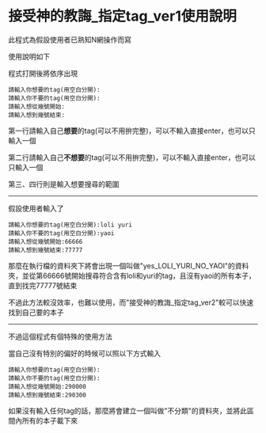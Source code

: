# 接受神的教誨_指定tag_ver1使用說明

此程式為假設使用者已熟知N網操作而寫

使用說明如下

程式打開後將依序出現

```
請輸入你想要的tag(用空白分開):
請輸入你不要的tag(用空白分開):
請輸入想從幾號開始:
請輸入想到幾號結束:
```

第一行請輸入自己**想要**的tag(可以不用拚完整)，可以不輸入直接enter，也可以只輸入一個

第二行請輸入自己**不想要**的tag(可以不用拚完整)，可以不輸入直接enter，也可以只輸入一個

第三、四行則是輸入想要搜尋的範圍


---

假設使用者輸入了

```
請輸入你想要的tag(用空白分開):loli yuri
請輸入你不要的tag(用空白分開):yaoi
請輸入想從幾號開始:66666
請輸入想到幾號結束:77777
```

那麼在執行檔的資料夾下將會出現一個叫做"yes_LOLI_YURI_NO_YAOI"的資料夾，並從第66666號開始搜尋符合含有loli和yuri的tag，且沒有yaoi的所有本子，直到找完77777號結束

不過此方法較沒效率，也難以使用，而"接受神的教誨_指定tag_ver2"較可以快速找到自己要的本子

---
不過這個程式有個特殊的使用方法

當自己沒有特別的偏好的時候可以照以下方式輸入

```
請輸入你想要的tag(用空白分開):
請輸入你不要的tag(用空白分開):
請輸入想從幾號開始:290000
請輸入想到幾號結束:290300
```

如果沒有輸入任何tag的話，那麼將會建立一個叫做"不分類"的資料夾，並將此區間內所有的本子載下來
